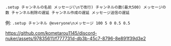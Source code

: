 `.setup チャンネルの名前 メッセージ(\nで改行) チャンネルの数(最大500) メッセージの数 チャンネル削除の遅延 チャンネル作成の遅延 メッセージ送信の遅延`

例: `.setup チャンネル @everyone\nメッセージ 100 5 0 0.5 0.5`

https://github.com/kometarou1145/discord-nuker/assets/97835611/f777731d-db3b-45c7-8796-8e891f39d3e2
